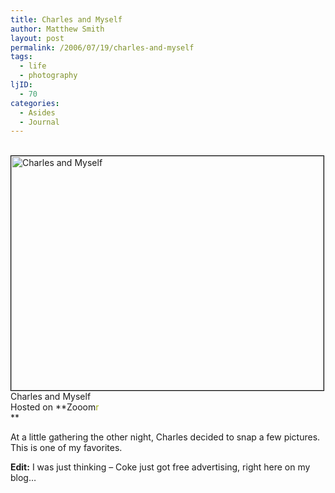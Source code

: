 ```yaml
---
title: Charles and Myself
author: Matthew Smith
layout: post
permalink: /2006/07/19/charles-and-myself
tags:
  - life
  - photography
ljID:
  - 70
categories:
  - Asides
  - Journal
---
```

[  
<img src="http://static.zooomr.com/images/c0807789dd4000288b87d6d6c588d5ca08fdeba1.jpg" alt="Charles and Myself" style="border: 1px solid #000000" border="0" height="375" width="500" />  
][1]<span style="float: left">Charles and Myself</span>  
Hosted on **Zooom<span style="color: #9eae15">r</span>  
**

At a little gathering the other night, Charles decided to snap a few pictures. This is one of my favorites.

**Edit:** I was just thinking &#8211; Coke just got free advertising, right here on my blog&#8230;

 [1]: http://beta.zooomr.com/photos/matthewsmith/82268/ "Zooomr :: Photo Sharing"